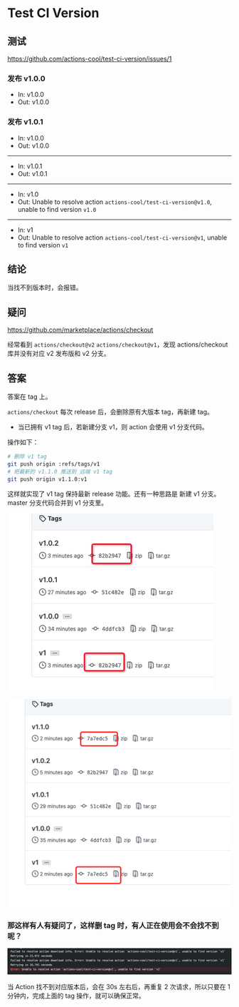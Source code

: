 # Test CI Version

## 测试

https://github.com/actions-cool/test-ci-version/issues/1

### 发布 v1.0.0

- In: v1.0.0
- Out: v1.0.0

### 发布 v1.0.1

- In: v1.0.0
- Out: v1.0.0

---

- In: v1.0.1
- Out: v1.0.1

---
- In: v1.0
- Out: Unable to resolve action `actions-cool/test-ci-version@v1.0`, unable to find version `v1.0`

---
- In: v1
- Out: Unable to resolve action `actions-cool/test-ci-version@v1`, unable to find version `v1`

## 结论

当找不到版本时，会报错。

## 疑问

https://github.com/marketplace/actions/checkout

经常看到 `actions/checkout@v2` `actions/checkout@v1`，发现 actions/checkout 库并没有对应 v2 发布版和 v2 分支。

## 答案

答案在 tag 上。

`actions/checkout` 每次 release 后，会删除原有大版本 tag，再新建 tag。

- 当已拥有 v1 tag 后，若新建分支 v1，则 action 会使用 v1 分支代码。

操作如下：

```sh
# 删除 v1 tag
git push origin :refs/tags/v1
# 把最新的 v1.1.0 推送到 远端 v1 tag
git push origin v1.1.0:v1
```

这样就实现了 v1 tag 保持最新 release 功能。还有一种思路是 新建 v1 分支。master 分支代码合并到 v1 分支里。

![](./1.png)

![](./2.png)

### 那这样有人有疑问了，这样删 tag 时，有人正在使用会不会找不到呢？

![](./3.png)

当 Action 找不到对应版本后，会在 30s 左右后，再重复 2 次请求，所以只要在 1 分钟内，完成上面的 tag 操作，就可以确保正常。
